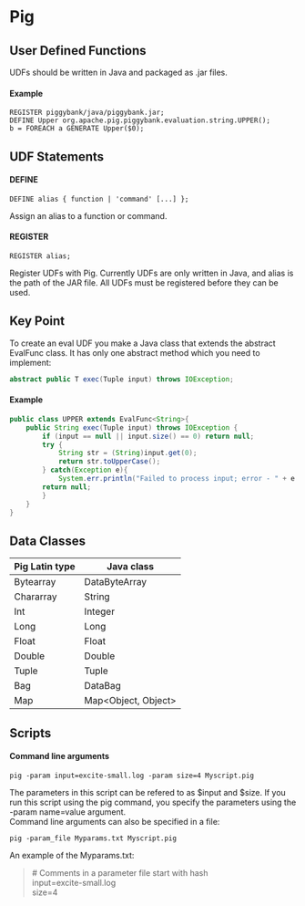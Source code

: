 Pig
===

User Defined Functions
---
UDFs should be written in Java and packaged as .jar files.
#### Example
```Pig
REGISTER piggybank/java/piggybank.jar;
DEFINE Upper org.apache.pig.piggybank.evaluation.string.UPPER();
b = FOREACH a GENERATE Upper($0);
```

UDF Statements
---
#### DEFINE
```Pig
DEFINE alias { function | 'command' [...] };
```
Assign an alias to a function or command.

#### REGISTER
```Pig
REGISTER alias;
```
Register UDFs with Pig. Currently UDFs are only written in Java, and alias is the path of the JAR file.
All UDFs must be registered before they can be used.

Key Point
---
To create an eval UDF you make a Java class that extends the abstract EvalFunc<T> class.
It has only one abstract method which you need to implement:
```Java
abstract public T exec(Tuple input) throws IOException;
```
#### Example
```Java
public class UPPER extends EvalFunc<String>{
    public String exec(Tuple input) throws IOException {
        if (input == null || input.size() == 0) return null;
        try {
            String str = (String)input.get(0);
            return str.toUpperCase();
        } catch(Exception e){
            System.err.println("Failed to process input; error - " + e.getMessage());
        return null;
        }
    }
}
```


Data Classes
---
|__Pig Latin type__|__Java class__|
|------------------|--------------|
Bytearray|DataByteArray
Chararray|String
Int|Integer
Long|Long
Float|Float
Double|Double
Tuple|Tuple
Bag|DataBag
Map|Map<Object, Object>

Scripts
---
#### Command line arguments
```shell
pig -param input=excite-small.log -param size=4 Myscript.pig
```
The parameters in this script can be refered to as $input and $size.
If you run this script using the pig command, you specify the parameters using the -param name=value argument.  
Command line arguments can also be specified in a file: 

```shell
pig -param_file Myparams.txt Myscript.pig
```
An example of the Myparams.txt:
> \# Comments in a parameter file start with hash  
> input=excite-small.log  
> size=4
